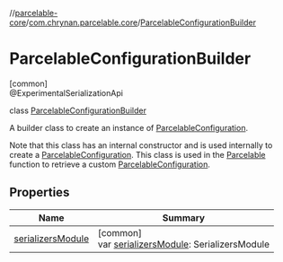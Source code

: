 //[parcelable-core](../../../index.md)/[com.chrynan.parcelable.core](../index.md)/[ParcelableConfigurationBuilder](index.md)

# ParcelableConfigurationBuilder

[common]\
@ExperimentalSerializationApi

class [ParcelableConfigurationBuilder](index.md)

A builder class to create an instance of [ParcelableConfiguration](../-parcelable-configuration/index.md).

Note that this class has an internal constructor and is used internally to create a [ParcelableConfiguration](../-parcelable-configuration/index.md). This class is used in the [Parcelable](../-parcelable/index.md) function to retrieve a custom [ParcelableConfiguration](../-parcelable-configuration/index.md).

## Properties

| Name | Summary |
|---|---|
| [serializersModule](serializers-module.md) | [common]<br>var [serializersModule](serializers-module.md): SerializersModule |
